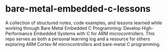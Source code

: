# bare-metal-embedded-c-lessons
A collection of structured notes, code examples, and lessons learned while working through Bare Metal Embedded C Programming: Develop High-Performance Embedded Systems with C for ARM microcontrollers. This repo serves as both a personal learning log and a resource for others exploring ARM Cortex-M microcontrollers and bare-metal C programming.
